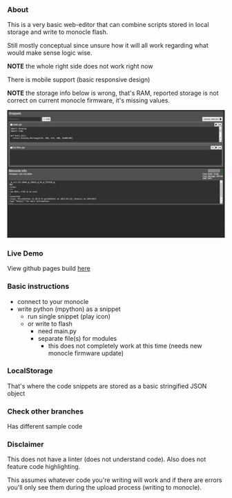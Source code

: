 ### About

This is a very basic web-editor that can combine scripts stored in local storage and write to monocle flash.

Still mostly conceptual since unsure how it will all work regarding what would make sense logic wise.

**NOTE** the whole right side does not work right now

There is mobile support (basic responsive design)

**NOTE** the storage info below is wrong, that's RAM, reported storage is not correct on current monocle firmware, it's missing values.

<img src="./current-ui.JPG"/>

### Live Demo

View github pages build <a href="https://jdc-cunningham.github.io/bl-monocle-reactjs-pwa/">here</a>

### Basic instructions

- connect to your monocle
- write python (mpython) as a snippet
  - run single snippet (play icon)
  - or write to flash
    - need main.py
    - separate file(s) for modules
      - this does not completely work at this time (needs new monocle firmware update)

### LocalStorage

That's where the code snippets are stored as a basic stringified JSON object

### Check other branches

Has different sample code

### Disclaimer

This does not have a linter (does not understand code). Also does not feature code highlighting.

This assumes whatever code you're writing will work and if there are errors you'll only see them during the upload process (writing to monocle).
